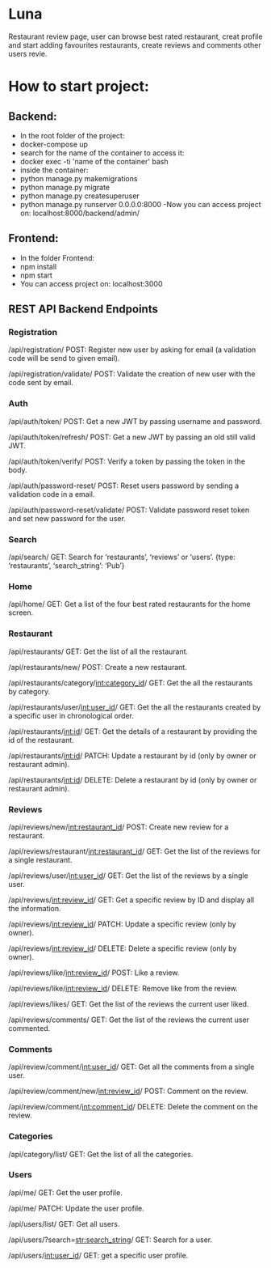 # Luna
Restaurant review page, user can browse best rated restaurant, creat profile and start adding favourites restaurants, create reviews and comments other users revie.

# How to start project:

## Backend:

- In the root folder of the project:
- docker-compose up
- search for the name of the container to access it:
- docker exec -ti 'name of the container' bash
- inside the container:
- python manage.py makemigrations
- python manage.py migrate
- python manage.py createsuperuser
- python manage.py runserver 0.0.0.0:8000
-Now you can access project on: localhost:8000/backend/admin/

## Frontend:

- In the folder Frontend:
- npm install
- npm start
- You can access project on: localhost:3000



## REST API Backend Endpoints

### Registration
/api/registration/ POST: Register new user by asking for email (a validation code will be send to given email).

/api/registration/validate/ POST: Validate the creation of new user with the code sent by email.

### Auth
/api/auth/token/ POST: Get a new JWT by passing username and password.

/api/auth/token/refresh/ POST: Get a new JWT by passing an old still valid JWT.

/api/auth/token/verify/ POST: Verify a token by passing the token in the body.

/api/auth/password-reset/ POST: Reset users password by sending a validation code in a email.

/api/auth/password-reset/validate/ POST: Validate password reset token and set new password for the user.

### Search
/api/search/ GET: Search for ‘restaurants’, ‘reviews’ or ‘users’. {type: ‘restaurants’, ‘search_string’: ‘Pub’}

### Home
/api/home/ GET: Get a list of the four best rated restaurants for the home screen.

### Restaurant
/api/restaurants/ GET: Get the list of all the restaurant.

/api/restaurants/new/ POST: Create a new restaurant.

/api/restaurants/category/<int:category_id>/ GET: Get the all the restaurants by category.

/api/restaurants/user/<int:user_id>/ GET: Get the all the restaurants created by a specific user in chronological order.

/api/restaurants/<int:id>/ GET: Get the details of a restaurant by providing the id of the restaurant.

/api/restaurants/<int:id>/ PATCH: Update a restaurant by id (only by owner or restaurant admin).

/api/restaurants/<int:id>/ DELETE: Delete a restaurant by id (only by owner or restaurant admin).

### Reviews
/api/reviews/new/<int:restaurant_id>/ POST: Create new review for a restaurant.

/api/reviews/restaurant/<int:restaurant_id>/ GET: Get the list of the reviews for a single restaurant.

/api/reviews/user/<int:user_id>/ GET: Get the list of the reviews by a single user.

/api/reviews/<int:review_id>/ GET: Get a specific review by ID and display all the information.

/api/reviews/<int:review_id>/ PATCH: Update a specific review (only by owner).

/api/reviews/<int:review_id>/ DELETE: Delete a specific review (only by owner).

/api/reviews/like/<int:review_id>/ POST: Like a review.

/api/reviews/like/<int:review_id>/ DELETE: Remove like from the review.

/api/reviews/likes/ GET: Get the list of the reviews the current user liked.

/api/reviews/comments/ GET: Get the list of the reviews the current user commented.

### Comments
/api/review/comment/<int:user_id>/ GET: Get all the comments from a single user.

/api/review/comment/new/<int:review_id>/ POST: Comment on the review.

/api/review/comment/<int:comment_id>/ DELETE: Delete the comment on the review.

### Categories
/api/category/list/ GET: Get the list of all the categories.

### Users
/api/me/ GET: Get the user profile.

/api/me/ PATCH: Update the user profile.

/api/users/list/ GET: Get all users.

/api/users/?search=<str:search_string>/ GET: Search for a user.

/api/users/<int:user_id>/ GET: get a specific user profile.



